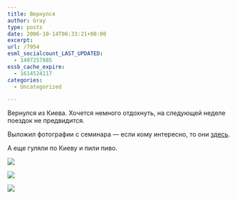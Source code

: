 ```yaml
---
title: Вернулся
author: Gray
type: posts
date: 2006-10-14T06:33:21+00:00
excerpt:
url: /7954
esml_socialcount_LAST_UPDATED:
  - 1497257885
essb_cache_expire:
  - 1614524117
categories:
  - Uncategorized

---
```








Вернулся из Киева. Хочется немного отдохнуть, на следующей неделе поездок не предвидится.

Выложил фотографии с семинара &#8212; если кому интересно, то они <a href="http://public.fotki.com/SergeyPetrenko/yandex/kiev-2006/" target="_blank">здесь</a>.

А еще гуляли по Киеву и пили пиво.

[<img src="https://i0.wp.com/images19.fotki.com/v23/photos/5/520379/4145075/011869-vi.jpg?w=740" border="0" data-recalc-dims="1" />][1]

[<img src="https://i2.wp.com/images16.fotki.com/v352/photos/5/520379/4145075/011875-vi.jpg?w=740" border="0" data-recalc-dims="1" />][2]

[<img src="https://i1.wp.com/images19.fotki.com/v353/photos/5/520379/4145075/011911-vi.jpg?w=740" border="0" data-recalc-dims="1" />][3]

 [1]: http://public.fotki.com/SergeyPetrenko/cities/kiev/oct2006/011869.html
 [2]: http://public.fotki.com/SergeyPetrenko/cities/kiev/oct2006/011875.html
 [3]: http://public.fotki.com/SergeyPetrenko/cities/kiev/oct2006/011911.html